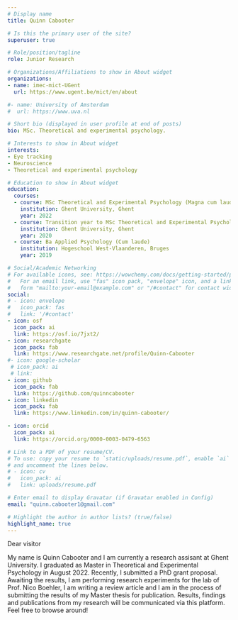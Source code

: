 ```yaml
---
# Display name
title: Quinn Cabooter

# Is this the primary user of the site?
superuser: true

# Role/position/tagline
role: Junior Research

# Organizations/Affiliations to show in About widget
organizations:
- name: imec-mict-UGent
  url: https://www.ugent.be/mict/en/about

#- name: University of Amsterdam
#  url: https://www.uva.nl

# Short bio (displayed in user profile at end of posts)
bio: MSc. Theoretical and experimental psychology.

# Interests to show in About widget
interests:
- Eye tracking
- Neuroscience
- Theoretical and experimental psychology

# Education to show in About widget
education:
  courses:
  - course: MSc Theoretical and Experimental Psychology (Magna cum laude)
    institution: Ghent University, Ghent
    year: 2022
  - course: Transition year to MSc Theoretical and Experimental Psychology (Magna cum laude)
    institution: Ghent University, Ghent
    year: 2020
  - course: Ba Applied Psychology (Cum laude)
    institution: Hogeschool West-Vlaanderen, Bruges
    year: 2019

# Social/Academic Networking
# For available icons, see: https://wowchemy.com/docs/getting-started/page-builder/#icons
#   For an email link, use "fas" icon pack, "envelope" icon, and a link in the
#   form "mailto:your-email@example.com" or "/#contact" for contact widget.
social:
# - icon: envelope
#   icon_pack: fas
#   link: '/#contact'
- icon: osf
  icon_pack: ai
  link: https://osf.io/7jxt2/
- icon: researchgate
  icon_pack: fab
  link: https://www.researchgate.net/profile/Quinn-Cabooter
#- icon: google-scholar  
 # icon_pack: ai
 # link: 
- icon: github
  icon_pack: fab
  link: https://github.com/quinncabooter
- icon: linkedin
  icon_pack: fab
  link: https://www.linkedin.com/in/quinn-cabooter/

- icon: orcid
  icon_pack: ai
  link: https://orcid.org/0000-0003-0479-6563

# Link to a PDF of your resume/CV.
# To use: copy your resume to `static/uploads/resume.pdf`, enable `ai` icons in `params.toml`, 
# and uncomment the lines below.
# - icon: cv
#   icon_pack: ai
#   link: uploads/resume.pdf

# Enter email to display Gravatar (if Gravatar enabled in Config)
email: "quinn.cabooter1@gmail.com"

# Highlight the author in author lists? (true/false)
highlight_name: true
---
```


Dear visitor

My name is Quinn Cabooter and I am currently a research assisant at Ghent University. I graduated as Master in Theoretical and Experimental Psychology in August 2022. Recently, I submitted a PhD grant proposal. Awaiting the results, I am performing research experiments for the lab of Prof. Nico Boehler, I am writing a review article and I am in the process of submitting the results of my Master thesis for publication. Results, findings and publications from my research will be communicated via this platform. Feel free to browse around!
